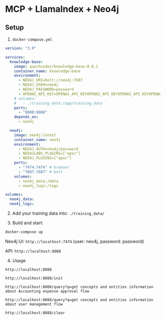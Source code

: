 # MCP + LlamaIndex + Neo4j

## Setup

1. `docker-compose.yml`

```yml
version: "3.9"

services:
  knowledge-base:
    image: quochuydev/knowledge-base:0.0.1
    container_name: knowledge-base
    environment:
      - NEO4J_URI=bolt://neo4j:7687
      - NEO4J_USER=neo4j
      - NEO4J_PASSWORD=password
      - OPENAI_API_KEY=OPENAI_API_KEYOPENAI_API_KEYOPENAI_API_KEYOPENAI_API_KEYOPENAI_API_KEYOPENAI_API_KEY
    # volumes:
    #   - ./training_data:/app/training_data
    ports:
      - "8088:8088"
    depends_on:
      - neo4j

  neo4j:
    image: neo4j:latest
    container_name: neo4j
    environment:
      - NEO4J_AUTH=neo4j/password
      - NEO4JLABS_PLUGINS=["apoc"]
      - NEO4J_PLUGINS=["apoc"]
    ports:
      - "7474:7474" # browser
      - "7687:7687" # bolt
    volumes:
      - neo4j_data:/data
      - neo4j_logs:/logs

volumes:
  neo4j_data:
  neo4j_logs:
```

2. Add your training data into: `./training_data/`

3. Build and start:

```bash
docker-compose up
```

Neo4j UI: `http://localhost:7474`
(user: neo4j, password: password)

API: `http://localhost:8088`

4. Usage

```
http://localhost:8088

http://localhost:8088/init

http://localhost:8088/query?q=get concepts and entities information about Accounting expense approval flow

http://localhost:8088/query?q=get concepts and entities information about user management flow

http://localhost:8088/clear
```
